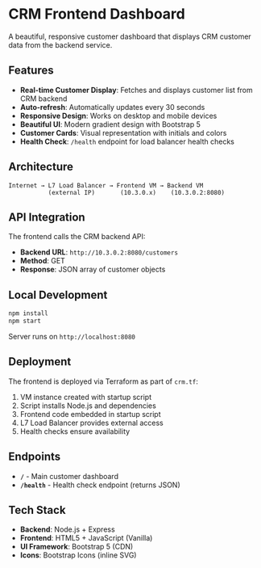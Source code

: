 # CRM Frontend Dashboard

A beautiful, responsive customer dashboard that displays CRM customer data from the backend service.

## Features

- **Real-time Customer Display**: Fetches and displays customer list from CRM backend
- **Auto-refresh**: Automatically updates every 30 seconds
- **Responsive Design**: Works on desktop and mobile devices
- **Beautiful UI**: Modern gradient design with Bootstrap 5
- **Customer Cards**: Visual representation with initials and colors
- **Health Check**: `/health` endpoint for load balancer health checks

## Architecture

```
Internet → L7 Load Balancer → Frontend VM → Backend VM
           (external IP)       (10.3.0.x)    (10.3.0.2:8080)
```

## API Integration

The frontend calls the CRM backend API:
- **Backend URL**: `http://10.3.0.2:8080/customers`
- **Method**: GET
- **Response**: JSON array of customer objects

## Local Development

```bash
npm install
npm start
```

Server runs on `http://localhost:8080`

## Deployment

The frontend is deployed via Terraform as part of `crm.tf`:
1. VM instance created with startup script
2. Script installs Node.js and dependencies
3. Frontend code embedded in startup script
4. L7 Load Balancer provides external access
5. Health checks ensure availability

## Endpoints

- **`/`** - Main customer dashboard
- **`/health`** - Health check endpoint (returns JSON)

## Tech Stack

- **Backend**: Node.js + Express
- **Frontend**: HTML5 + JavaScript (Vanilla)
- **UI Framework**: Bootstrap 5 (CDN)
- **Icons**: Bootstrap Icons (inline SVG)

